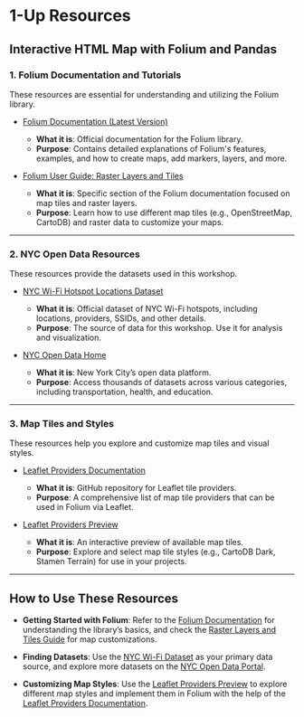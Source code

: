 # 1-Up Resources
## Interactive HTML Map with Folium and Pandas

### **1. Folium Documentation and Tutorials**
These resources are essential for understanding and utilizing the Folium library.

- [Folium Documentation (Latest Version)](https://python-visualization.github.io/folium/latest/index.html)  
  - **What it is**: Official documentation for the Folium library.  
  - **Purpose**: Contains detailed explanations of Folium's features, examples, and how to create maps, add markers, layers, and more.

- [Folium User Guide: Raster Layers and Tiles](https://python-visualization.github.io/folium/latest/user_guide/raster_layers/tiles.html)  
  - **What it is**: Specific section of the Folium documentation focused on map tiles and raster layers.  
  - **Purpose**: Learn how to use different map tiles (e.g., OpenStreetMap, CartoDB) and raster data to customize your maps.

---

### **2. NYC Open Data Resources**
These resources provide the datasets used in this workshop.

- [NYC Wi-Fi Hotspot Locations Dataset](https://data.cityofnewyork.us/City-Government/NYC-Wi-Fi-Hotspot-Locations/yjub-udmw/about_data)  
  - **What it is**: Official dataset of NYC Wi-Fi hotspots, including locations, providers, SSIDs, and other details.  
  - **Purpose**: The source of data for this workshop. Use it for analysis and visualization.

- [NYC Open Data Home](https://opendata.cityofnewyork.us/)  
  - **What it is**: New York City’s open data platform.  
  - **Purpose**: Access thousands of datasets across various categories, including transportation, health, and education.

---

### **3. Map Tiles and Styles**
These resources help you explore and customize map tiles and visual styles.

- [Leaflet Providers Documentation](https://github.com/leaflet-extras/leaflet-providers)  
  - **What it is**: GitHub repository for Leaflet tile providers.  
  - **Purpose**: A comprehensive list of map tile providers that can be used in Folium via Leaflet.

- [Leaflet Providers Preview](https://leaflet-extras.github.io/leaflet-providers/preview/index.html)  
  - **What it is**: An interactive preview of available map tiles.  
  - **Purpose**: Explore and select map tile styles (e.g., CartoDB Dark, Stamen Terrain) for use in your projects.

---

## **How to Use These Resources**

- **Getting Started with Folium**: Refer to the [Folium Documentation](https://python-visualization.github.io/folium/latest/index.html) for understanding the library’s basics, and check the [Raster Layers and Tiles Guide](https://python-visualization.github.io/folium/latest/user_guide/raster_layers/tiles.html) for map customizations.

- **Finding Datasets**: Use the [NYC Wi-Fi Dataset](https://data.cityofnewyork.us/City-Government/NYC-Wi-Fi-Hotspot-Locations/yjub-udmw/about_data) as your primary data source, and explore more datasets on the [NYC Open Data Portal](https://opendata.cityofnewyork.us/).

- **Customizing Map Styles**: Use the [Leaflet Providers Preview](https://leaflet-extras.github.io/leaflet-providers/preview/index.html) to explore different map styles and implement them in Folium with the help of the [Leaflet Providers Documentation](https://github.com/leaflet-extras/leaflet-providers).
